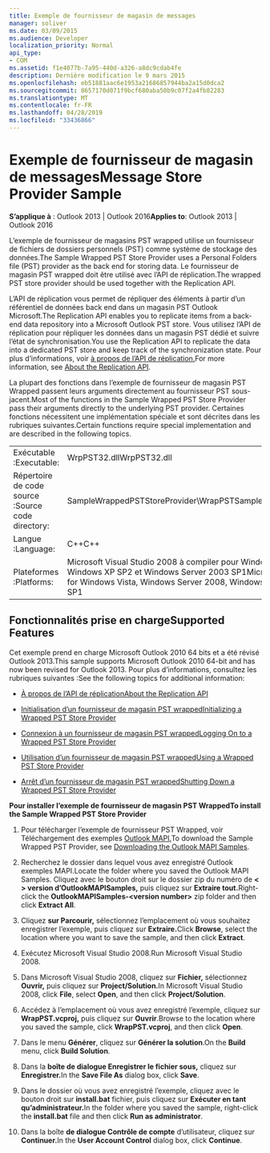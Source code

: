 ```yaml
---
title: Exemple de fournisseur de magasin de messages
manager: soliver
ms.date: 03/09/2015
ms.audience: Developer
localization_priority: Normal
api_type:
- COM
ms.assetid: f1e4077b-7a95-440d-a326-a8dc9cdab4fe
description: Dernière modification le 9 mars 2015
ms.openlocfilehash: eb51881aac6e1953a21686857944ba2a15d0dca2
ms.sourcegitcommit: 8657170d071f9bcf680aba50b9c07f2a4fb82283
ms.translationtype: MT
ms.contentlocale: fr-FR
ms.lasthandoff: 04/28/2019
ms.locfileid: "33436866"
---
```

# <a name="message-store-provider-sample"></a><span data-ttu-id="7dea1-103">Exemple de fournisseur de magasin de messages</span><span class="sxs-lookup"><span data-stu-id="7dea1-103">Message Store Provider Sample</span></span>

  
  
<span data-ttu-id="7dea1-104">**S’applique à** : Outlook 2013 | Outlook 2016</span><span class="sxs-lookup"><span data-stu-id="7dea1-104">**Applies to**: Outlook 2013 | Outlook 2016</span></span> 
  
<span data-ttu-id="7dea1-105">L’exemple de fournisseur de magasins PST wrapped utilise un fournisseur de fichiers de dossiers personnels (PST) comme système de stockage des données.</span><span class="sxs-lookup"><span data-stu-id="7dea1-105">The Sample Wrapped PST Store Provider uses a Personal Folders file (PST) provider as the back end for storing data.</span></span> <span data-ttu-id="7dea1-106">Le fournisseur de magasin PST wrapped doit être utilisé avec l’API de réplication.</span><span class="sxs-lookup"><span data-stu-id="7dea1-106">The wrapped PST store provider should be used together with the Replication API.</span></span> 
  
<span data-ttu-id="7dea1-107">L’API de réplication vous permet de répliquer des éléments à partir d’un référentiel de données back end dans un magasin PST Outlook Microsoft.</span><span class="sxs-lookup"><span data-stu-id="7dea1-107">The Replication API enables you to replicate items from a back-end data repository into a Microsoft Outlook PST store.</span></span> <span data-ttu-id="7dea1-108">Vous utilisez l’API de réplication pour répliquer les données dans un magasin PST dédié et suivre l’état de synchronisation.</span><span class="sxs-lookup"><span data-stu-id="7dea1-108">You use the Replication API to replicate the data into a dedicated PST store and keep track of the synchronization state.</span></span> <span data-ttu-id="7dea1-109">Pour plus d’informations, voir [à propos de l’API de réplication.](about-the-replication-api.md)</span><span class="sxs-lookup"><span data-stu-id="7dea1-109">For more information, see [About the Replication API](about-the-replication-api.md).</span></span>
  
<span data-ttu-id="7dea1-110">La plupart des fonctions dans l’exemple de fournisseur de magasin PST Wrapped passent leurs arguments directement au fournisseur PST sous-jacent.</span><span class="sxs-lookup"><span data-stu-id="7dea1-110">Most of the functions in the Sample Wrapped PST Store Provider pass their arguments directly to the underlying PST provider.</span></span> <span data-ttu-id="7dea1-111">Certaines fonctions nécessitent une implémentation spéciale et sont décrites dans les rubriques suivantes.</span><span class="sxs-lookup"><span data-stu-id="7dea1-111">Certain functions require special implementation and are described in the following topics.</span></span>
  
|||
|:-----|:-----|
|<span data-ttu-id="7dea1-112">Exécutable :</span><span class="sxs-lookup"><span data-stu-id="7dea1-112">Executable:</span></span>  <br/> |<span data-ttu-id="7dea1-113">WrpPST32.dll</span><span class="sxs-lookup"><span data-stu-id="7dea1-113">WrpPST32.dll</span></span>  <br/> |
|<span data-ttu-id="7dea1-114">Répertoire de code source :</span><span class="sxs-lookup"><span data-stu-id="7dea1-114">Source code directory:</span></span>  <br/> |<span data-ttu-id="7dea1-115">SampleWrappedPSTStoreProvider\WrapPST</span><span class="sxs-lookup"><span data-stu-id="7dea1-115">SampleWrappedPSTStoreProvider\WrapPST</span></span>  <br/> |
|<span data-ttu-id="7dea1-116">Langue :</span><span class="sxs-lookup"><span data-stu-id="7dea1-116">Language:</span></span>  <br/> |<span data-ttu-id="7dea1-117">C++</span><span class="sxs-lookup"><span data-stu-id="7dea1-117">C++</span></span>  <br/> |
|<span data-ttu-id="7dea1-118">Plateformes :</span><span class="sxs-lookup"><span data-stu-id="7dea1-118">Platforms:</span></span>  <br/> |<span data-ttu-id="7dea1-119">Microsoft Visual Studio 2008 à compiler pour Windows Vista, Windows Server 2008, Windows XP SP2 et Windows Server 2003 SP1</span><span class="sxs-lookup"><span data-stu-id="7dea1-119">Microsoft Visual Studio 2008 to compile for Windows Vista, Windows Server 2008, Windows XP SP2, and Windows Server 2003 SP1</span></span>  <br/> |
   
## <a name="supported-features"></a><span data-ttu-id="7dea1-120">Fonctionnalités prise en charge</span><span class="sxs-lookup"><span data-stu-id="7dea1-120">Supported Features</span></span>

<span data-ttu-id="7dea1-121">Cet exemple prend en charge Microsoft Outlook 2010 64 bits et a été révisé Outlook 2013.</span><span class="sxs-lookup"><span data-stu-id="7dea1-121">This sample supports Microsoft Outlook 2010 64-bit and has now been revised for Outlook 2013.</span></span> <span data-ttu-id="7dea1-122">Pour plus d’informations, consultez les rubriques suivantes :</span><span class="sxs-lookup"><span data-stu-id="7dea1-122">See the following topics for additional information:</span></span>
  
- [<span data-ttu-id="7dea1-123">À propos de l’API de réplication</span><span class="sxs-lookup"><span data-stu-id="7dea1-123">About the Replication API</span></span>](about-the-replication-api.md)
    
- [<span data-ttu-id="7dea1-124">Initialisation d’un fournisseur de magasin PST wrapped</span><span class="sxs-lookup"><span data-stu-id="7dea1-124">Initializing a Wrapped PST Store Provider</span></span>](initializing-a-wrapped-pst-store-provider.md)
    
- [<span data-ttu-id="7dea1-125">Connexion à un fournisseur de magasin PST wrapped</span><span class="sxs-lookup"><span data-stu-id="7dea1-125">Logging On to a Wrapped PST Store Provider</span></span>](logging-on-to-a-wrapped-pst-store-provider.md)
    
- [<span data-ttu-id="7dea1-126">Utilisation d’un fournisseur de magasin PST wrapped</span><span class="sxs-lookup"><span data-stu-id="7dea1-126">Using a Wrapped PST Store Provider</span></span>](using-a-wrapped-pst-store-provider.md)
    
- [<span data-ttu-id="7dea1-127">Arrêt d’un fournisseur de magasin PST wrapped</span><span class="sxs-lookup"><span data-stu-id="7dea1-127">Shutting Down a Wrapped PST Store Provider</span></span>](shutting-down-a-wrapped-pst-store-provider.md)
    
 <span data-ttu-id="7dea1-128">**Pour installer l’exemple de fournisseur de magasin PST Wrapped**</span><span class="sxs-lookup"><span data-stu-id="7dea1-128">**To install the Sample Wrapped PST Store Provider**</span></span>
  
1. <span data-ttu-id="7dea1-129">Pour télécharger l’exemple de fournisseur PST Wrapped, voir Téléchargement des exemples [Outlook MAPI.](downloading-the-outlook-mapi-samples.md)</span><span class="sxs-lookup"><span data-stu-id="7dea1-129">To download the Sample Wrapped PST Provider, see [Downloading the Outlook MAPI Samples](downloading-the-outlook-mapi-samples.md).</span></span>
    
2. <span data-ttu-id="7dea1-130">Recherchez le dossier dans lequel vous avez enregistré Outlook exemples MAPI.</span><span class="sxs-lookup"><span data-stu-id="7dea1-130">Locate the folder where you saved the Outlook MAPI Samples.</span></span> <span data-ttu-id="7dea1-131">Cliquez avec le bouton droit sur le dossier zip du numéro de **\< \> version d’OutlookMAPISamples,** puis cliquez sur **Extraire tout.**</span><span class="sxs-lookup"><span data-stu-id="7dea1-131">Right-click the **OutlookMAPISamples-\<version number\>** zip folder and then click **Extract All**.</span></span>
    
3. <span data-ttu-id="7dea1-132">Cliquez **sur Parcourir,** sélectionnez l’emplacement où vous souhaitez enregistrer l’exemple, puis cliquez sur **Extraire.**</span><span class="sxs-lookup"><span data-stu-id="7dea1-132">Click **Browse**, select the location where you want to save the sample, and then click **Extract**.</span></span>
    
4. <span data-ttu-id="7dea1-133">Exécutez Microsoft Visual Studio 2008.</span><span class="sxs-lookup"><span data-stu-id="7dea1-133">Run Microsoft Visual Studio 2008.</span></span>
    
5. <span data-ttu-id="7dea1-134">Dans Microsoft Visual Studio 2008, cliquez sur **Fichier,** sélectionnez **Ouvrir,** puis cliquez sur **Project/Solution.**</span><span class="sxs-lookup"><span data-stu-id="7dea1-134">In Microsoft Visual Studio 2008, click **File**, select **Open**, and then click **Project/Solution**.</span></span>
    
6. <span data-ttu-id="7dea1-135">Accédez à l’emplacement où vous avez enregistré l’exemple, cliquez sur **WrapPST.vcproj,** puis cliquez sur **Ouvrir**.</span><span class="sxs-lookup"><span data-stu-id="7dea1-135">Browse to the location where you saved the sample, click **WrapPST.vcproj**, and then click **Open**.</span></span>
    
7. <span data-ttu-id="7dea1-136">Dans le menu **Générer**, cliquez sur **Générer la solution**.</span><span class="sxs-lookup"><span data-stu-id="7dea1-136">On the **Build** menu, click **Build Solution**.</span></span>
    
8. <span data-ttu-id="7dea1-137">Dans la **boîte de dialogue Enregistrer le fichier sous,** cliquez sur **Enregistrer.**</span><span class="sxs-lookup"><span data-stu-id="7dea1-137">In the **Save File As** dialog box, click **Save**.</span></span>
    
9. <span data-ttu-id="7dea1-138">Dans le dossier où vous avez enregistré l’exemple, cliquez avec le bouton droit sur **install.bat** fichier, puis cliquez sur **Exécuter en tant qu’administrateur.**</span><span class="sxs-lookup"><span data-stu-id="7dea1-138">In the folder where you saved the sample, right-click the **install.bat** file and then click **Run as administrator**.</span></span>
    
10. <span data-ttu-id="7dea1-139">Dans la boîte **de dialogue Contrôle de compte** d’utilisateur, cliquez sur **Continuer.**</span><span class="sxs-lookup"><span data-stu-id="7dea1-139">In the **User Account Control** dialog box, click **Continue**.</span></span>
    

